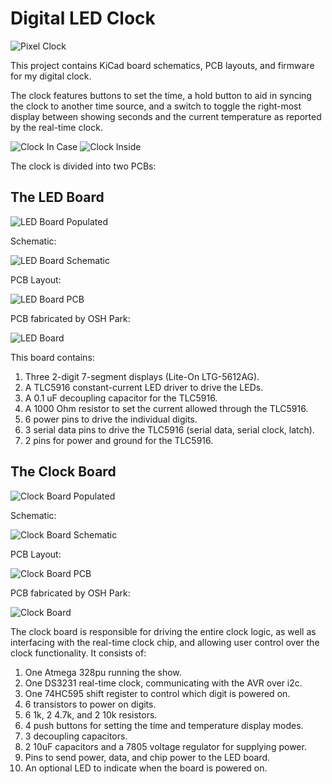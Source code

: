 # Digital LED Clock

![Pixel Clock](https://raw.githubusercontent.com/gtaubman/clock/master/images/pixel_clock.png)

This project contains KiCad board schematics, PCB layouts, and firmware for my
digital clock.

The clock features buttons to set the time, a hold button to aid in syncing the
clock to another time source, and a switch to toggle the right-most display
between showing seconds and the current temperature as reported by the real-time
clock.

![Clock In Case](https://raw.githubusercontent.com/gtaubman/clock/master/images/stacked.jpg)
![Clock Inside](https://raw.githubusercontent.com/gtaubman/clock/master/images/connected.jpg)

The clock is divided into two PCBs:

## The LED Board

![LED Board Populated](https://raw.githubusercontent.com/gtaubman/clock/master/images/led_board_populated.jpg)

Schematic:

![LED Board
Schematic](https://raw.githubusercontent.com/gtaubman/clock/master/images/led_schematic.png)

PCB Layout:

![LED Board
PCB](https://raw.githubusercontent.com/gtaubman/clock/master/images/led_pcb.png)

PCB fabricated by OSH Park:

![LED Board](https://raw.githubusercontent.com/gtaubman/clock/master/images/led_board_bare.jpg)

This board contains:

1.  Three 2-digit 7-segment displays (Lite-On LTG-5612AG).
1.  A TLC5916 constant-current LED driver to drive the LEDs.
1.  A 0.1 uF decoupling capacitor for the TLC5916.
1.  A 1000 Ohm resistor to set the current allowed through the TLC5916.
1.  6 power pins to drive the individual digits.
1.  3 serial data pins to drive the TLC5916 (serial data, serial clock, latch).
1.  2 pins for power and ground for the TLC5916.

## The Clock Board

![Clock Board Populated](https://raw.githubusercontent.com/gtaubman/clock/master/images/clock_board_populated.jpg)

Schematic:

![Clock Board Schematic](https://raw.githubusercontent.com/gtaubman/clock/master/images/clock_board_schematic.png)

PCB Layout:

![Clock Board PCB](https://raw.githubusercontent.com/gtaubman/clock/master/images/clock_board_pcb.png)

PCB fabricated by OSH Park:

![Clock Board](https://raw.githubusercontent.com/gtaubman/clock/master/images/clock_board_bare.jpg)

The clock board is responsible for driving the entire clock logic, as well as
interfacing with the real-time clock chip, and allowing user control over the
clock functionality.  It consists of:

1.  One Atmega 328pu running the show.
1.  One DS3231 real-time clock, communicating with the AVR over i2c.
1.  One 74HC595 shift register to control which digit is powered on.
1.  6 transistors to power on digits.
1.  6 1k, 2 4.7k, and 2 10k resistors.
1.  4 push buttons for setting the time and temperature display modes.
1.  3 decoupling capacitors.
1.  2 10uF capacitors and a 7805 voltage regulator for supplying power.
1.  Pins to send power, data, and chip power to the LED board.
1.  An optional LED to indicate when the board is powered on.
